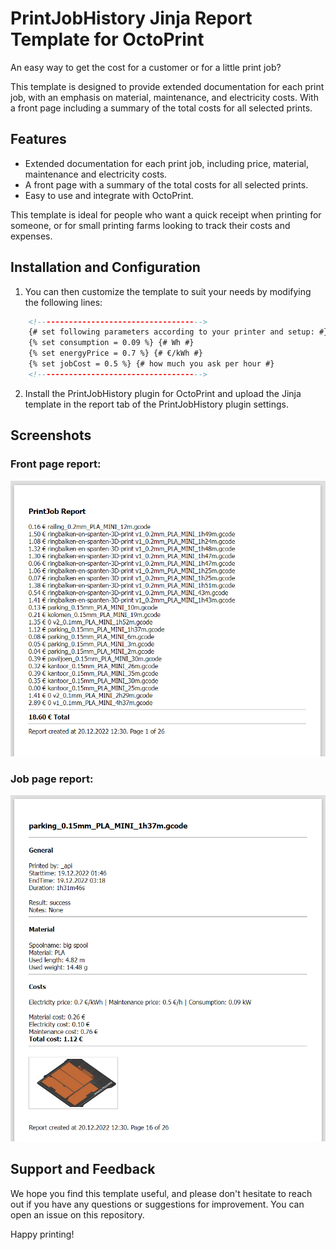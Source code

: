 # PrintJobHistory Jinja Report Template for OctoPrint
An easy way to get the cost for a customer or for a little print job?

This template is designed to provide extended documentation for each print job, with an emphasis on material, maintenance, and electricity costs. With a front page including a summary of the total costs for all selected prints.

## Features
- Extended documentation for each print job, including price, material, maintenance and electricity costs.
- A front page with a summary of the total costs for all selected prints.
- Easy to use and integrate with OctoPrint.

This template is ideal for people who want a quick receipt when printing for someone, or for small printing farms looking to track their costs and expenses.

## Installation and Configuration
1. You can then customize the template to suit your needs by modifying the following lines:

~~~~html
	<!------------------------------------->
	{# set following parameters according to your printer and setup: #}
	{% set consumption = 0.09 %} {# Wh #}
	{% set energyPrice = 0.7 %} {# €/kWh #}
	{% set jobCost = 0.5 %} {# how much you ask per hour #}
	<!------------------------------------->
~~~~

2. Install the PrintJobHistory plugin for OctoPrint and upload the Jinja template in the report tab of the PrintJobHistory plugin settings. 

## Screenshots
### Front page report:
![Front page](.\screenshots\Front-page.png)
### Job page report:
![Job page](.\screenshots\Job-example.png)


## Support and Feedback
We hope you find this template useful, and please don't hesitate to reach out if you have any questions or suggestions for improvement. You can open an issue on this repository.

Happy printing!
